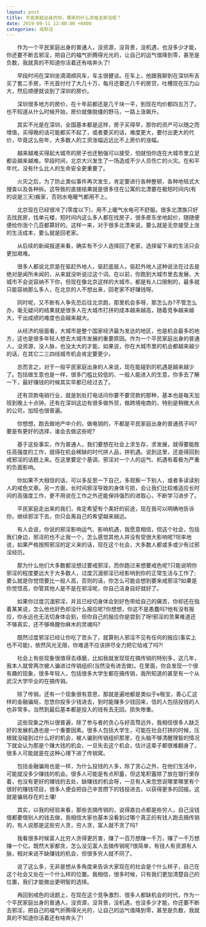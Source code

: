 ```yaml
---
layout: post
title: 平民家庭出身的你，哪来的什么资格去邪淫呢？
date: 2019-09-11 12:00:00 +0800
categories: 戒邪淫
---
```


　　作为一个平民家庭出身的普通人，没资源，没背景，没机遇，也没多少才能，你还要不断去邪淫，把自己的福气折腾得光光的，让自己的运气值降到零，甚至是负数，我就真的不知道你活着还有啥奔头了!
　　早段时间在深圳坐滴滴顺风车，车主很健谈。在车上，他跟我聊到在深圳布吉买了套二手房，不光首付付了大几十万，每月还要还八千的房贷，吐槽现在压力山大，然后顺便就谈到了深圳的房价。
　　深圳很多地方的房价，在十年前都还是几千块一平，到现在均价都四五万了。也不知道从什么时候开始，房价就像脱缰的野马，一路上涨飙升。
　　其实不光是在深圳，全国基本都是这样，房子买得早，那你的资产可以随之而增值，买得晚的话可能都买不起了，或者要买的话，难度更大，要付出更大的代价，毕竟这么些年，大多数人的工资涨幅远远比不上房价的涨幅。
　　越来越难买得起大城市的房子也还勉强可以接受，怕就怕你连在大城市里立足都会越来越难。早段时间，北京大兴发生了一场造成不少人员伤亡的火灾。在和平年代，没有什么比人的生命安全更重要了。
　　火灾之后，为了防止类似事件再次发生，肯定要进行各种整顿，各种地毯式大搜查以及各种拆。这导致的直接结果就是很多住在公寓的北漂要在极短时间内(有的说是三天)搬家，否则水电暖气都用不上。
　　北京现在已经很冷了(零度以下)，用不上暖气水电可不舒服。很多北漂族只好去找民房，找单元楼，短时间内这么多人都在找房子，很多房东坐地起价，随随便便给你涨个几百都算好的。这样一来，对于很多北漂来说，要么就是无奈接受上涨的生活成本，要么就是回老家。
　　从后续的新闻报道来看，确实有不少人选择回了老家，选择留下来的生活只会更加艰难。
　　很多人都说北京是在驱赶外地人，驱赶底层人，驱赶外地人这种说法在过去是绝对是闻所未闻的，从来就没听说过这个词。在以前，你跑到大城市里去发展，大城市不会说容纳不下你，但现在像北京这样的大城市，都是有人口限制的，最多就只能容纳那么多人，在北京的人不想出来，回老家不好赚钱呀。
　　同时呢，又不断有人争先恐后往北京跑，那里机会多呀，那怎么办?不管怎么办，毫无疑问的结果就是很多人在大城市打拼的成本越来越高，随着竞争越来越大，干出成绩的难度也会越来越大。
　　从经济的层面看，大城市是整个国家经济最为发达的地区，也是机会最多的地方，这也是很多年轻人想去大城市发展的重要原因。作为一个平民家庭出身的普通人，没资源，没人脉，也没太大的才能，如果说，你在大城市里的机会都越来越少的话，在其它二三四线城市机会肯定要更少。
　　总而言之，对于一般平民家庭出身的人来说，现在能碰到的机遇是越来越少了。包括做生意也是一样，很多门槛比较低的、一般人能进入的生意，你多去了解一下，最好赚钱的时候其实早都已经过去了。
　　还有贷款电销行业，就是到处打电话问你要不要贷款的那种，基本也是每天加班到晚上十点钟。还有在深圳这边有很多做外贸，做跨境电商的，特别是稍微大点的公司，加班也很普遍。
　　你想想，跑去做地产中介的，做电销的，不都是平民家庭出身的普通孩子吗?要是有更好的选择，谁会去做这些呢?
　　基于这些事实，作为普通人，我们要想在社会上求生存，求发展，就得要能胜任高强度的工作，就得在机会稀缺的时代拼人品，拼机遇。说到这里，还是得回到戒邪淫的话题上来。在这里要定个基调，邪淫对一个人的运气、机遇有着极为严重的负面影响。
　　你如果不大相信的话，可以多反思一下自己，多观察一下别人，或者多读读别人的戒色文章。另一方面，长时间邪淫导致的身体亏损，会让我们比较难适应长时间的高强度工作，更不用说在工作之外还能保持强烈的进取心，不断学习进步了。
　　平民家庭走出来的我们，肯定希望有个美好的前途，现在我可以明确地告诉你，继续邪淫下去，你只会离自己的希望越来越远。
　　有人会说，你说的邪淫影响运气、影响机遇，我愿意相信，但这个社会，包括我们身边，邪淫的也不止我一个，怎么感觉其他人并没有受很大影响呢?坦率地说，如果严格按照邪淫的定义来的话，现在这个社会，大多数人都或多或少有过邪淫经历。
　　那为什么他们大多数都没想过要戒邪淫，而你跑过来想要戒色呢?只能说明你邪淫的程度要远大于大多数人，过度沉湎邪淫已经影响到你的正常生活与工作了;要么就是你觉悟要比一般人高，否则的话，你怎么可能会想到要来戒邪淫?如果是你觉悟高，你管其他人是不是在邪淫呢，你自己洁身自好就好了。
　　如果你过度沉湎邪淫，并且已经切身体会到好色带给自己的痛苦，你却还在指着某某说，怎么他也好色却没什么报应呢?你想想，你这不是愚蠢吗?他有没有报应，你永远也无法切身体会到，但你自己的报应你是尝到了呀!邪淫的苦果难道还不够真实，还不够唤醒你麻木的灵魂吗?
　　既然过度邪淫已经让你吃了苦头了，就算别人邪淫不见有任何的报应(事实上也不可能)，依然风光无限，你难道不应该拼尽全力把它给戒了吗?!
　　社会上有些现象很值得去琢磨，比如我就发现现在搞传销的特别多，这几年，我本人就曾两次被人骗进过传销组织(当然没有进去做)。在里面，你会发现一个很有趣的现象，很多年轻人，包括很多大学生都在搞传销，我所知道的甚至有一个从武汉大学毕业的在搞传销。
　　除了传销，还有一个现象很有意思，那就是遍地都是类似于e租宝，善心汇这样的金融骗局，忽悠你投多少钱进去，到时能赚多少钱回来，信的人包括投钱的人也非常多。当然到最后基本都是投入的钱有去无回，损失惨重。
　　这些现象之所以很普遍，除了参与者的贪心与好高骛远外，我相信很多人缺乏好的发展机遇也是一个重要因素。很多人包括大学生，可能在社会打拼的时候，压根就没碰到过什么好的机会，被人骗到传销组织那里，在头脑不够清醒理智的情况下就会认为那是个赚大钱的机会，一旦失去这个机会，估计这辈子都很难翻身了，很多人可能就是在这种心理下进了传销窝。
　　包括金融骗局也是一样，为什么投钱的人多，除了贪心之外，在他们生活中，可能就没多少赚钱的机会。很多人可能是有点积蓄，但这笔积蓄除了放在银行里存着，也没有更好的赚钱的去处，缺赚钱的机会呀，一旦有人来忽悠说哪里哪里有个很好的赚钱项目，很多人便会把自己辛苦攒下的钱投进去，以获得更多的回报。这就是骗局存在的土壤!
　　其实，以我的经验来看，那些去搞传销的，说得直白点都是些穷人，自己没钱借都要借别人的钱去做，我相信大家也基本没看到过哪个真正的有钱人跑去搞传销的，有人说那是这些穷人贪，穷人贪，富人就不贪了吗?
　　我看很多时候富人比穷人贪得更厉害，赚了一百万想赚一千万，赚了一千万想赚一个亿。既然大家都贪，怎么没见富人去搞传销呢?很简单，有钱人有资源有人脉，相对来说不缺赚钱的机会，但很多穷人就不同了。
　　说了这么多，无非是想从多角度来告诉大家现在的社会是个什么样子，自己在这个社会又处在一个什么样的位置。我相信，很多时候，只有我们更加清楚自己的位置，我们才能做出更明智的选择。
　　再回到戒色的话题上，在现在这个竞争激烈、很多人都缺机会的时代，作为一个平民家庭出身的普通人，没资源，没背景，没机遇，也没多少才能，你还要不断去邪淫，把自己的福气折腾得光光的，让自己的运气值降到零，甚至是负数，我就真的不知道你活着还有啥奔头了!